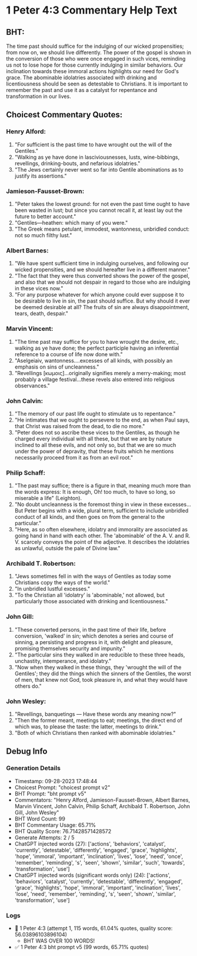# 1 Peter 4:3 Commentary Help Text

## BHT:
The time past should suffice for the indulging of our wicked propensities; from now on, we should live differently. The power of the gospel is shown in the conversion of those who were once engaged in such vices, reminding us not to lose hope for those currently indulging in similar behaviors. Our inclination towards these immoral actions highlights our need for God's grace. The abominable idolatries associated with drinking and licentiousness should be seen as detestable to Christians. It is important to remember the past and use it as a catalyst for repentance and transformation in our lives.

## Choicest Commentary Quotes:
### Henry Alford:
1. "For sufficient is the past time to have wrought out the will of the Gentiles."
2. "Walking as ye have done in lasciviousnesses, lusts, wine-bibbings, revellings, drinking-bouts, and nefarious idolatries."
3. "The Jews certainly never went so far into Gentile abominations as to justify its assertions."

### Jamieson-Fausset-Brown:
1. "Peter takes the lowest ground: for not even the past time ought to have been wasted in lust; but since you cannot recall it, at least lay out the future to better account."
2. "Gentiles—heathen: which many of you were."
3. "The Greek means petulant, immodest, wantonness, unbridled conduct: not so much filthy lust."

### Albert Barnes:
1. "We have spent sufficient time in indulging ourselves, and following our wicked propensities, and we should hereafter live in a different manner."
2. "The fact that they were thus converted shows the power of the gospel, and also that we should not despair in regard to those who are indulging in these vices now."
3. "For any purpose whatever for which anyone could ever suppose it to be desirable to live in sin, the past should suffice. But why should it ever be deemed desirable at all? The fruits of sin are always disappointment, tears, death, despair."

### Marvin Vincent:
1. "The time past may suffice for you to have wrought the desire, etc., walking as ye have done; the perfect participle having an inferential reference to a course of life now done with."
2. "Aselgeiaiv, wantonness....excesses of all kinds, with possibly an emphasis on sins of uncleanness."
3. "Revellings [κωμοις]...originally signifies merely a merry-making; most probably a village festival...these revels also entered into religious observances."

### John Calvin:
1. "The memory of our past life ought to stimulate us to repentance."
2. "He intimates that we ought to persevere to the end, as when Paul says, that Christ was raised from the dead, to die no more."
3. "Peter does not so ascribe these vices to the Gentiles, as though he charged every individual with all these, but that we are by nature inclined to all these evils, and not only so, but that we are so much under the power of depravity, that these fruits which he mentions necessarily proceed from it as from an evil root."

### Philip Schaff:
1. "The past may suffice; there is a figure in that, meaning much more than the words express: It is enough, Oh! too much, to have so long, so miserable a life" (Leighton).
2. "No doubt uncleanness is the foremost thing in view in these excesses... But Peter begins with a wide, plural term, sufficient to include unbridled conduct of all kinds, and then goes on from the general to the particular."
3. "Here, as so often elsewhere, idolatry and immorality are associated as going hand in hand with each other. The 'abominable' of the A. V. and R. V. scarcely conveys the point of the adjective. It describes the idolatries as unlawful, outside the pale of Divine law."

### Archibald T. Robertson:
1. "Jews sometimes fell in with the ways of Gentiles as today some Christians copy the ways of the world." 
2. "In unbridled lustful excesses." 
3. "To the Christian all 'idolatry' is 'abominable,' not allowed, but particularly those associated with drinking and licentiousness."

### John Gill:
1. "These converted persons, in the past time of their life, before conversion, 'walked' in sin; which denotes a series and course of sinning, a persisting and progress in it, with delight and pleasure, promising themselves security and impunity."
2. "The particular sins they walked in are reducible to these three heads, unchastity, intemperance, and idolatry."
3. "Now when they walked in these things, they 'wrought the will of the Gentiles'; they did the things which the sinners of the Gentiles, the worst of men, that knew not God, took pleasure in, and what they would have others do."

### John Wesley:
1. "Revellings, banquetings — Have these words any meaning now?"
2. "Then the former meant, meetings to eat; meetings, the direct end of which was, to please the taste: the latter, meetings to drink."
3. "Both of which Christians then ranked with abominable idolatries."


## Debug Info
### Generation Details
- Timestamp: 09-28-2023 17:48:44
- Choicest Prompt: "choicest prompt v2"
- BHT Prompt: "bht prompt v5"
- Commentators: "Henry Alford, Jamieson-Fausset-Brown, Albert Barnes, Marvin Vincent, John Calvin, Philip Schaff, Archibald T. Robertson, John Gill, John Wesley"
- BHT Word Count: 99
- BHT Commentary Usage: 65.71%
- BHT Quality Score: 76.71428571428572
- Generate Attempts: 2 / 5
- ChatGPT injected words (27):
	['actions', 'behaviors', 'catalyst', 'currently', 'detestable', 'differently', 'engaged', 'grace', 'highlights', 'hope', 'immoral', 'important', 'inclination', 'lives', 'lose', 'need', 'once', 'remember', 'reminding', 's', 'seen', 'shown', 'similar', 'such', 'towards', 'transformation', 'use']
- ChatGPT injected words (significant words only) (24):
	['actions', 'behaviors', 'catalyst', 'currently', 'detestable', 'differently', 'engaged', 'grace', 'highlights', 'hope', 'immoral', 'important', 'inclination', 'lives', 'lose', 'need', 'remember', 'reminding', 's', 'seen', 'shown', 'similar', 'transformation', 'use']

### Logs
- 🔄 1 Peter 4:3 (attempt 1, 115 words, 61.04% quotes, quality score: 56.03896103896104) 
	- BHT WAS OVER 100 WORDS!
- ✅ 1 Peter 4:3 bht prompt v5 (99 words, 65.71% quotes)